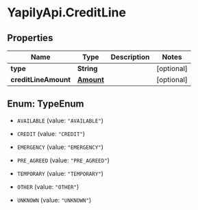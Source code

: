 # YapilyApi.CreditLine

## Properties

Name | Type | Description | Notes
------------ | ------------- | ------------- | -------------
**type** | **String** |  | [optional] 
**creditLineAmount** | [**Amount**](Amount.md) |  | [optional] 



## Enum: TypeEnum


* `AVAILABLE` (value: `"AVAILABLE"`)

* `CREDIT` (value: `"CREDIT"`)

* `EMERGENCY` (value: `"EMERGENCY"`)

* `PRE_AGREED` (value: `"PRE_AGREED"`)

* `TEMPORARY` (value: `"TEMPORARY"`)

* `OTHER` (value: `"OTHER"`)

* `UNKNOWN` (value: `"UNKNOWN"`)




